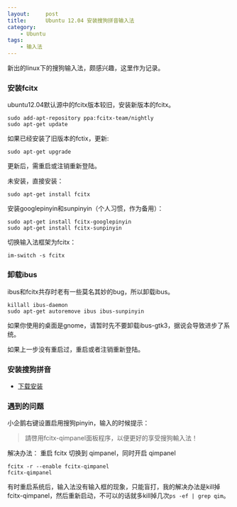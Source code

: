 ```yaml
---
layout:     post
title:      Ubuntu 12.04 安装搜狗拼音输入法
category:
    - Ubuntu
tags:
    - 输入法
---
```


新出的linux下的搜狗输入法，颇感兴趣，这里作为记录。 

### 安装fcitx
ubuntu12.04默认源中的fcitx版本较旧，安装新版本的fcitx。 

    sudo add-apt-repository ppa:fcitx-team/nightly
    sudo apt-get update 

如果已经安装了旧版本的fctix，更新: 

    sudo apt-get upgrade 

更新后，需重启或注销重新登陆。 

未安装，直接安装： 

    sudo apt-get install fcitx

安装googlepinyin和sunpinyin（个人习惯，作为备用）： 

    sudo apt-get install fcitx-googlepinyin
    sudo apt-get install fcitx-sunpinyin

切换输入法框架为fcitx： 

    im-switch -s fcitx 

### 卸载ibus
ibus和fcitx共存时老有一些莫名其妙的bug，所以卸载ibus。 

    killall ibus-daemon
    sudo apt-get autoremove ibus ibus-sunpinyin

如果你使用的桌面是gnome，请暂时先不要卸载ibus-gtk3，据说会导致进步了系统。 

如果上一步没有重启过，重启或者注销重新登陆。

### 安装搜狗拼音
* [下载安装](http://pinyin.sogou.com/linux/?r=pinyin) 

### 遇到的问题

小企鹅右键设置启用搜狗pinyin，输入的时候提示： 

> 請啓用fcitx-qimpanel面板程序，以便更好的享受搜狗輸入法！

解决办法：
重启 fcitx 切换到 qimpanel，同时开启 qimpanel

    fcitx -r --enable fcitx-qimpanel
    fcitx-qimpanel 

有时重启系统后，输入法没有输入框的现象，只能盲打，我的解决办法是kill掉fcitx-qimpanel，然后重新启动，不可以的话就多kill掉几次`ps -ef | grep qim`。
